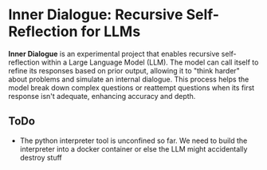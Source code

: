 # Inner Dialogue: Recursive Self-Reflection for LLMs

**Inner Dialogue** is an experimental project that enables recursive self-reflection within a Large Language Model (LLM). The model can call itself to refine its responses based on prior output, allowing it to "think harder" about problems and simulate an internal dialogue. This process helps the model break down complex questions or reattempt questions when its first response isn't adequate, enhancing accuracy and depth.

## ToDo
* The python interpreter tool is unconfined so far. We need to build the interpreter into a docker container or else the LLM might accidentally destroy stuff